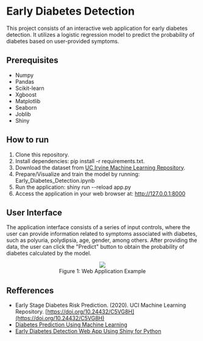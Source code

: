 # Early Diabetes Detection
This project consists of an interactive web application for early diabetes detection. It utilizes a logistic regression model to predict the probability of diabetes based on user-provided symptoms.

## Prerequisites
- Numpy
- Pandas
- Scikit-learn
- Xgboost
- Matplotlib
- Seaborn
- Joblib
- Shiny

## How to run
1. Clone this repository.
2.  Install dependencies: pip install -r requirements.txt.
3.  Download the dataset from [UC Irvine Machine Learning Repository](https://archive.ics.uci.edu/dataset/529/early+stage+diabetes+risk+prediction+dataset).
4.  Prepare/Visualize and train the model by running: Early_Diabetes_Detection.ipynb
5.  Run the application: shiny run --reload app.py
6.  Access the application in your web browser at: http://127.0.0.1:8000

## User Interface
The application interface consists of a series of input controls, where the user can provide information related to symptoms associated with diabetes, such as polyuria, polydipsia, age, gender, among others.
After providing the data, the user can click the "Predict" button to obtain the probability of diabetes calculated by the model.

<p align="center">
<img src="https://github.com/Francisco-Guillen/EarlyDiabetesDetection/assets/83434031/22519591-2b30-4f96-9201-11cb1b4d2c5a")
">
<br>
  Figure 1: Web Application Example
</p>   

## Refferences
- Early Stage Diabetes Risk Prediction. (2020). UCI Machine Learning Repository. [https://doi.org/10.24432/C5VG8H](https://doi.org/10.24432/C5VG8H)
- [Diabetes Prediction Using Machine Learning](https://www.youtube.com/watch?v=tK8PGomidp8&t=324s)
- [Early Diabetes Detection Web App Using Shiny for Python](https://www.youtube.com/watch?v=oTc1yVZlrIU&t=1265s)
